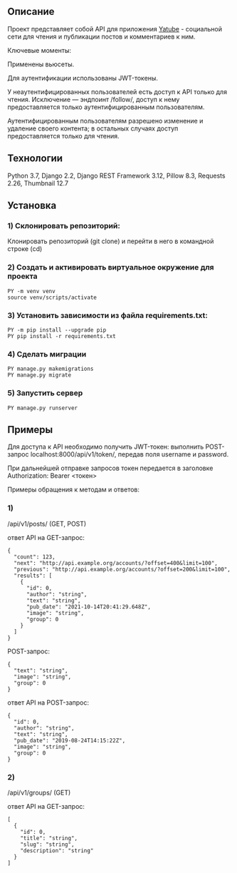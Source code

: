 ## Описание

Проект представляет собой API для приложения [Yatube](git@github.com:Safarrush/hw05_final.git) - социальной сети для чтения и публикации постов и комментариев к ним.

Ключевые моменты:

Применены вьюсеты.

Для аутентификации использованы JWT-токены.

У неаутентифицированных пользователей есть доступ к API только для чтения. Исключение — эндпоинт /follow/, доступ к нему предоставляется только аутентифицированным пользователям. 

Аутентифицированным пользователям разрешено изменение и удаление своего контента; в остальных случаях доступ предоставляется только для чтения.

## Технологии
Python 3.7, Django 2.2, Django REST Framework 3.12, Pillow 8.3, Requests 2.26, Thumbnail 12.7

## Установка

### 1) Склонировать репозиторий:
Клонировать репозиторий (git clone) и перейти в него в командной строке (cd)

### 2) Создать и активировать виртуальное окружение для проекта
```
PY -m venv venv
source venv/scripts/activate
```
### 3) Установить зависимости из файла requirements.txt:
```
PY -m pip install --upgrade pip
PY pip install -r requirements.txt
```
### 4) Сделать миграции
```
PY manage.py makemigrations
PY manage.py migrate
```
### 5) Запустить сервер
```
PY manage.py runserver
```
## Примеры

Для доступа к API необходимо получить JWT-токен: выполнить POST-запрос localhost:8000/api/v1/token/, передав поля username и password.

При дальнейшей отправке запросов токен передается в заголовке Authorization: Bearer <токен>

Примеры обращения к методам и ответов:

### 1) 

/api/v1/posts/ (GET, POST) 

ответ API на GET-запрос: 

 
```
{ 
  "count": 123, 
  "next": "http://api.example.org/accounts/?offset=400&limit=100", 
  "previous": "http://api.example.org/accounts/?offset=200&limit=100", 
  "results": [ 
    { 
      "id": 0, 
      "author": "string", 
      "text": "string", 
      "pub_date": "2021-10-14T20:41:29.648Z", 
      "image": "string", 
      "group": 0 
    } 
  ] 
} 
```

POST-запрос: 
 
```
{ 
  "text": "string", 
  "image": "string", 
  "group": 0 
} 
```
ответ API на POST-запрос: 
 
```
{ 
  "id": 0, 
  "author": "string", 
  "text": "string", 
  "pub_date": "2019-08-24T14:15:22Z", 
  "image": "string", 
  "group": 0 
} 
```
### 2) 

/api/v1/groups/ (GET) 

ответ API на GET-запрос: 
 
```
[ 
  { 
    "id": 0, 
    "title": "string", 
    "slug": "string", 
    "description": "string" 
  } 
] 
```
